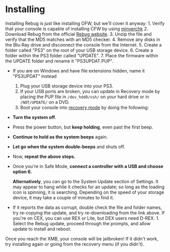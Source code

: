# Installing

Installing Rebug is just like installing OFW, but we'll cover it anyway: 1. Verify that your console is capable of installing CFW by using [minverchk](../minverchk.md) 2. Download Rebug from the official [Rebug website](http://rebug.me). 3. Unzip the file and verify that the MD5 matches with an MD5 checker. 4. Remove any disks in the Blu-Ray drive and disconnect the console from the Internet. 5. Create a folder called "PS3" on the root of your USB storage device. 6. Create a folder within the PS3 folder called "UPDATE". 7. Place the firmware within the UPDATE folder and rename it "PS3UPDAT.PUP".

* If you are on Windows and have file extensions hidden, name it "PS3UPDAT" instead
  1. Plug your USB storage device into your PS3. 
  2. If your USB ports are broken, you can update in Recovery mode by placing the PUP file in `/dev_hdd0/vsh/` on your hard drive or in `/NOT/UPDATE/` on a DVD.
  3. Boot your console into [recovery mode](https://github.com/Doregon/tnpsh-wiki/tree/ec40ea4f7f50454a057c48ec37d7e6bbe67cfd05/cfw-hfw-mfw/rebug/recovery.md) by doing the following:
* **Turn the system off**.
* Press the power button, but **keep holding**, even past the first beep.
* **Continue to hold as the system beeps** again.
* **Let go when the system double-beeps** and shuts off.
* Now, **repeat the above steps.**
* Once you're in Safe Mode, **connect a controller with a USB and choose option 6.**

  **Alternatively**, you can go to the System Update section of Settings. It may appear to hang while it checks for an update; so long as the loading icon is spinning, it is searching. Depending on the speed of your storage device, it may take a couple of minutes to find it.

* If it reports the data as corrupt, double check the file and folder names, try re-copying the update, and try re-downloading from the link above. If you're on CEX, you can use REX or Lite, but DEX users need D-REX. 1. Select the Rebug update, proceed through the prompts, and allow update to install and reboot.

Once you reach the XMB, your console will be jailbroken! If it didn't work, try installing again or going from the recovery menu \(if you didn't\).

